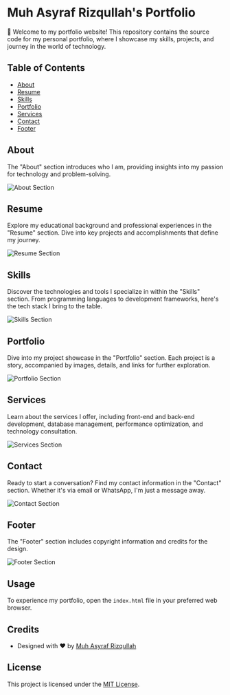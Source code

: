 # Muh Asyraf Rizqullah's Portfolio

🚀 Welcome to my portfolio website! This repository contains the source code for my personal portfolio, where I showcase my skills, projects, and journey in the world of technology.

## Table of Contents

- [About](#about)
- [Resume](#resume)
- [Skills](#skills)
- [Portfolio](#portfolio)
- [Services](#services)
- [Contact](#contact)
- [Footer](#footer)

## About

The "About" section introduces who I am, providing insights into my passion for technology and problem-solving.

![About Section](assets/img/portofolio/2.jpg)

## Resume

Explore my educational background and professional experiences in the "Resume" section. Dive into key projects and accomplishments that define my journey.

![Resume Section](images/resume.png)

## Skills

Discover the technologies and tools I specialize in within the "Skills" section. From programming languages to development frameworks, here's the tech stack I bring to the table.

![Skills Section](images/skills.png)

## Portfolio

Dive into my project showcase in the "Portfolio" section. Each project is a story, accompanied by images, details, and links for further exploration.

![Portfolio Section](images/portfolio.png)

## Services

Learn about the services I offer, including front-end and back-end development, database management, performance optimization, and technology consultation.

![Services Section](images/services.png)

## Contact

Ready to start a conversation? Find my contact information in the "Contact" section. Whether it's via email or WhatsApp, I'm just a message away.

![Contact Section](images/contact.png)

## Footer

The "Footer" section includes copyright information and credits for the design.

![Footer Section](images/footer.png)

## Usage

To experience my portfolio, open the `index.html` file in your preferred web browser.

## Credits

- Designed with ❤️ by [Muh Asyraf Rizqullah](https://api.whatsapp.com/send?phone=6282296420613)

## License

This project is licensed under the [MIT License](LICENSE).
